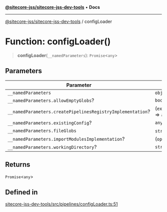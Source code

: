 [**@sitecore-jss/sitecore-jss-dev-tools**](../README.md) • **Docs**

***

[@sitecore-jss/sitecore-jss-dev-tools](../README.md) / configLoader

# Function: configLoader()

> **configLoader**(`__namedParameters`): `Promise`\<`any`\>

## Parameters

| Parameter | Type |
| ------ | ------ |
| `__namedParameters` | `object` |
| `__namedParameters.allowEmptyGlobs`? | `boolean` |
| `__namedParameters.createPipelinesRegistryImplementation`? | (`existingConfig`) => `any` |
| `__namedParameters.existingConfig`? | `any` |
| `__namedParameters.fileGlobs` | `string`[] |
| `__namedParameters.importModulesImplementation`? | (`options`) => `any` |
| `__namedParameters.workingDirectory`? | `string` |

## Returns

`Promise`\<`any`\>

## Defined in

[sitecore-jss-dev-tools/src/pipelines/configLoader.ts:51](https://github.com/Sitecore/jss/blob/aada8f2ba5c16b0e3ec15bd9f2808f35e24c280f/packages/sitecore-jss-dev-tools/src/pipelines/configLoader.ts#L51)
